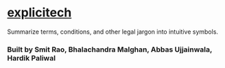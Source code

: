 # [explicitech](http://explici.tech)
Summarize terms, conditions, and other legal jargon into intuitive symbols.
### Built by Smit Rao, Bhalachandra Malghan, Abbas Ujjainwala, Hardik Paliwal